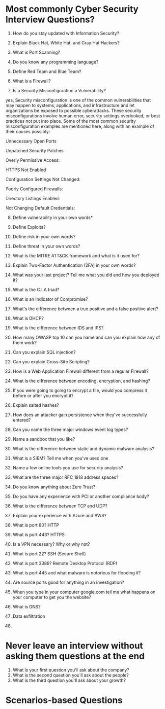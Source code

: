 # Most commonly Cyber Security Interview Questions?

1. How do you stay updated with Information Security?

2. Explain Black Hat, White Hat, and Gray Hat Hackers?

3. What is Port Scanning?

4. Do you know any programming language?

5. Define Red Team and Blue Team?

6. What is a Firewall?

7. Is a Security Misconfiguration a Vulnerability?

yes, Security misconfiguration is one of the common vulnerabilities that may happen to systems, applications, and infrastructure and let organizations be exposed to possible cyberattacks. These security misconfigurations involve human error, security settings overlooked, or best practices not put into place. Some of the most common security misconfiguration examples  are mentioned here, along with an example of their causes possibly:

Unnecessary Open Ports

Unpatched Security Patches

Overly Permissive Access:

HTTPS Not Enabled

Configuration Settings Not Changed:

Poorly Configured Firewalls:

Directory Listings Enabled:

Not Changing Default Credentials:

8. Define vulnerability in your own words*

9. Define Exploits?

10. Define risk in your own words?

11. Define threat in your own words?

12. What is the MITRE ATT&CK framework and what is it used for?

13. Explain Two-Factor Authentication (2FA) in your own words?

14. What was your last project? Tell me what you did and how you deployed it?

15. What is the C.I.A triad?

16. What is an Indicator of Compromise?

17. What's the difference between a true positive and a false positive alert?

18. What is DHCP?

19. What is the difference between IDS and IPS?

20. How many OWASP top 10 can you name and can you explain how any of them work?

21. Can you explain SQL injection?

22. Can you explain Cross-Site Scripting?

23. How is a Web Application Firewall different from a regular Firewall?

24. What is the difference between encoding, encryption, and hashing?

25. If you were going to going to encrypt a file, would you compress it before or after you encrypt it?

26. Explain salted hashes?

27. How does an attacker gain persistence when they've successfully entered?

28. Can you name the three major windows event log types?

29. Name a sandbox that you like?

30. What is the difference between static and dynamic malware analysis?

31. What is a SIEM? Tell me when you've used one

32. Name a few online tools you use for security analysis?

33. What are the three major RFC 1918 address spaces?

34. Do you know anything about Zero Trust?

35. Do you have any experience with PCI or another compliance body?

36. What is the difference between TCP and UDP?

37. Explain your experience with Azure and AWS?

38. What is port 80?
HTTP
39. What is port 443?
HTTPS
40. Is a VPN necessary? Why or why not?

41. What is port 22?
SSH (Secure Shell)
42. What is port 3389?
Remote Desktop Protocol (RDP)
43. What is port 445 and what malware is notorious for flooding it?

44. Are source ports good for anything in an investigation?

45. When you type in your computer google.com tell me what happens on your computer to get you the website?

46. What is DNS?

47. Data exfiltration
48. 

# Never leave an interview without asking them questions at the end

1. What is your first question you'll ask about the company?
2. What is the second question you'll ask about the people?
3. What is the third question you'll ask about your growth?

# Scenarios-based Questions
